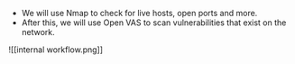 - We will use Nmap to check for live hosts, open ports and more.
- After this, we will use Open VAS to scan vulnerabilities that exist on the network.

![[internal workflow.png]]